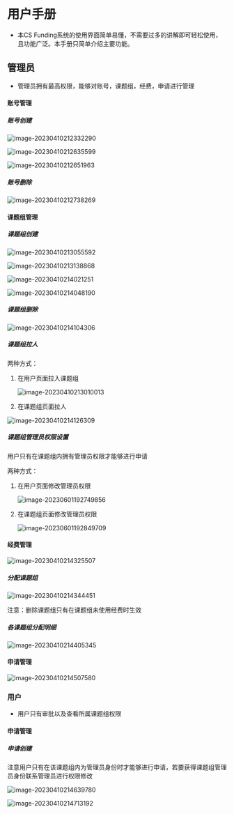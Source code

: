 # 用户手册

* 本CS Funding系统的使用界面简单易懂，不需要过多的讲解即可轻松使用，且功能广泛。本手册只简单介绍主要功能。



## 管理员

* 管理员拥有最高权限，能够对账号，课题组，经费，申请进行管理

  

#### 账号管理

##### 账号创建

 ![image-20230410212332290](C:\Users\Lemon\AppData\Roaming\Typora\typora-user-images\image-20230410212332290.png)

![image-20230410212635599](C:\Users\Lemon\AppData\Roaming\Typora\typora-user-images\image-20230410212635599.png)

![image-20230410212651963](C:\Users\Lemon\AppData\Roaming\Typora\typora-user-images\image-20230410212651963.png)

##### 账号删除

![image-20230410212738269](C:\Users\Lemon\AppData\Roaming\Typora\typora-user-images\image-20230410212738269.png)





#### 课题组管理

##### 课题组创建

![image-20230410213055592](C:\Users\Lemon\AppData\Roaming\Typora\typora-user-images\image-20230410213055592.png)

![image-20230410213138868](C:\Users\Lemon\AppData\Roaming\Typora\typora-user-images\image-20230410213138868.png)



![image-20230410214021251](C:\Users\Lemon\AppData\Roaming\Typora\typora-user-images\image-20230410214021251.png)



![image-20230410214048190](C:\Users\Lemon\AppData\Roaming\Typora\typora-user-images\image-20230410214048190.png)

##### 课题组删除

![image-20230410214104306](C:\Users\Lemon\AppData\Roaming\Typora\typora-user-images\image-20230410214104306.png)



##### 课题组拉人

两种方式：

1. 在用户页面拉入课题组

   ![image-20230410213010013](C:\Users\Lemon\AppData\Roaming\Typora\typora-user-images\image-20230410213010013.png)

2. 在课题组页面拉人

![image-20230410214126309](C:\Users\Lemon\AppData\Roaming\Typora\typora-user-images\image-20230410214126309.png)

##### 课题组管理员权限设置

用户只有在课题组内拥有管理员权限才能够进行申请

两种方式：

1. 在用户页面修改管理员权限

   ![image-20230601192749856](C:\Users\Lemon\AppData\Roaming\Typora\typora-user-images\image-20230601192749856.png)

2. 在课题组页面修改管理员权限

   ![image-20230601192849709](C:\Users\Lemon\AppData\Roaming\Typora\typora-user-images\image-20230601192849709.png)







#### 经费管理

![image-20230410214325507](C:\Users\Lemon\AppData\Roaming\Typora\typora-user-images\image-20230410214325507.png)

##### 分配课题组

![image-20230410214344451](C:\Users\Lemon\AppData\Roaming\Typora\typora-user-images\image-20230410214344451.png)

注意：删除课题组只有在课题组未使用经费时生效



##### 各课题组分配明细

![image-20230410214405345](C:\Users\Lemon\AppData\Roaming\Typora\typora-user-images\image-20230410214405345.png)

#### 申请管理

![image-20230410214507580](C:\Users\Lemon\AppData\Roaming\Typora\typora-user-images\image-20230410214507580.png)





### 用户

* 用户只有审批以及查看所属课题组权限



#### 申请管理

##### 申请创建

注意用户只有在该课题组内为管理员身份时才能够进行申请，若要获得课题组管理员身份联系管理员进行权限修改

![image-20230410214639780](C:\Users\Lemon\AppData\Roaming\Typora\typora-user-images\image-20230410214639780.png)

![image-20230410214713192](C:\Users\Lemon\AppData\Roaming\Typora\typora-user-images\image-20230410214713192.png)





